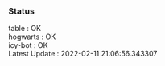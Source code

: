 ### Status


table : OK  
hogwarts : OK  
icy-bot : OK  
Latest Update : 2022-02-11 21:06:56.343307
